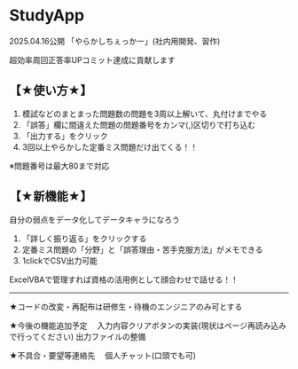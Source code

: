 # StudyApp
2025.04.16公開 「やらかしちぇっかー」(社内用開発、習作)

超効率周回正答率UPコミット達成に貢献します

## 【★使い方★】
1. 模試などのまとまった問題数の問題を3周以上解いて、丸付けまでやる
2. 「誤答」欄に間違えた問題の問題番号をカンマ(,)区切りで打ち込む
3. 「出力する」をクリック
4. 3回以上やらかした定番ミス問題だけ出てくる！！ 


※問題番号は最大80まで対応

## 【★新機能★】
自分の弱点をデータ化してデータキャラになろう
1. 「詳しく振り返る」をクリックする
2. 定番ミス問題の「分野」と「誤答理由・苦手克服方法」がメモできる
3. 1clickでCSV出力可能

ExcelVBAで管理すれば資格の活用例として顔合わせで話せる！！

______________________________________________________

★コードの改変・再配布は研修生・待機のエンジニアのみ可とする

★今後の機能追加予定 　入力内容クリアボタンの実装(現状はページ再読み込みで行ってください) 出力ファイルの整備

★不具合・要望等連絡先 　個人チャット(口頭でも可)
